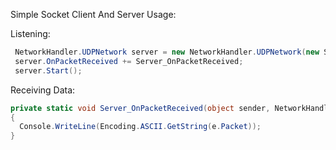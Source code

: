 Simple Socket Client And Server Usage:

Listening:
```c#
 NetworkHandler.UDPNetwork server = new NetworkHandler.UDPNetwork(new System.Net.IPEndPoint(IPAddress.Any, 1234), NetworkHandler.NetworkBase.Modes.Server, System.Net.Sockets.AddressFamily.InterNetwork);
 server.OnPacketReceived += Server_OnPacketReceived;
 server.Start();
```

Receiving Data:
```c#
private static void Server_OnPacketReceived(object sender, NetworkHandler.NetworkEventHandler e)
{
  Console.WriteLine(Encoding.ASCII.GetString(e.Packet));
}
```
